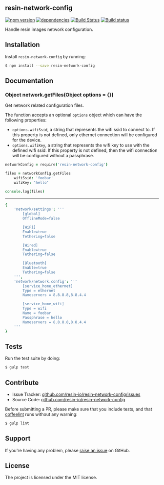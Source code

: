 resin-network-config
--------------------

[![npm version](https://badge.fury.io/js/resin-network-config.svg)](http://badge.fury.io/js/resin-network-config)
[![dependencies](https://david-dm.org/resin-io/resin-network-config.png)](https://david-dm.org/resin-io/resin-network-config.png)
[![Build Status](https://travis-ci.org/resin-io/resin-network-config.svg?branch=master)](https://travis-ci.org/resin-io/resin-network-config)
[![Build status](https://ci.appveyor.com/api/projects/status/uk5m9hjw2ma1pntr?svg=true)](https://ci.appveyor.com/project/jviotti/resin-network-config)

Handle resin images network configuration.

Installation
------------

Install `resin-network-config` by running:

```sh
$ npm install --save resin-network-config
```

Documentation
-------------

### Object network.getFiles(Object options = {})

Get network related configuration files.

The function accepts an optional `options` object which can have the following properties:

- `options.wifiSsid`, a string that represents the wifi ssid to connect to. If this property is not defined, only ethernet connection will be configured for the device.
- `options.wifiKey`, a string that represents the wifi key to use with the defined wifi ssid. If this property is not defined, then the wifi connection will be configured without a passphrase.

```coffee
networkConfig = require('resin-network-config')

files = networkConfig.getFiles
	wifiSsid: 'foobar'
	wifiKey: 'hello'

console.log(files)
```

***

```coffee
{
	'network/settings': '''
		[global]
		OfflineMode=false

		[WiFi]
		Enable=true
		Tethering=false

		[Wired]
		Enable=true
		Tethering=false

		[Bluetooth]
		Enable=true
		Tethering=false
	''',
	'network/network.config': '''
		[service_home_ethernet]
		Type = ethernet
		Nameservers = 8.8.8.8,8.8.4.4

		[service_home_wifi]
		Type = wifi
		Name = foobar
		Passphrase = hello
		Nameservers = 8.8.8.8,8.8.4.4
	'''
}
```

Tests
-----

Run the test suite by doing:

```sh
$ gulp test
```

Contribute
----------

- Issue Tracker: [github.com/resin-io/resin-network-config/issues](https://github.com/resin-io/resin-network-config/issues)
- Source Code: [github.com/resin-io/resin-network-config](https://github.com/resin-io/resin-network-config)

Before submitting a PR, please make sure that you include tests, and that [coffeelint](http://www.coffeelint.org/) runs without any warning:

```sh
$ gulp lint
```

Support
-------

If you're having any problem, please [raise an issue](https://github.com/resin-io/resin-network-config/issues/new) on GitHub.

License
-------

The project is licensed under the MIT license.
